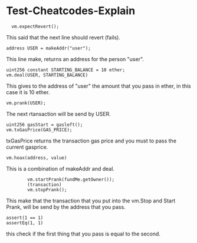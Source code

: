 # Test-Cheatcodes-Explain

```
  vm.expectRevert();
```
This said that the next line should revert (fails).

```
address USER = makeAddr("user");
```
This line make, returns an address for the person "user".

```
uint256 constant STARTING_BALANCE = 10 ether;
vm.deal(USER, STARTING_BALANCE)
```

This gives to the address  of "user" the amount that you pass in ether, in this case it is 10 ether.

```
vm.prank(USER);
```
The next rtansaction will be send by USER.

```
uint256 gasStart = gasleft();
vm.txGasPrice(GAS_PRICE);
```

txGasPrice returns the transaction gas price and you must to pass the current gasprice.

```
vm.hoax(address, value)
```

This is a combination of makeAddr and deal.

```
        vm.startPrank(fundMe.getOwner());
        (transaction)
        vm.stopPrank();
```
This make that the transaction that you put into the vm.Stop and Start Prank, will be send by the address that you pass.


```
assert(1 == 1)
assertEq(1, 1)
```

this check if the first thing that you pass is equal to the second.

